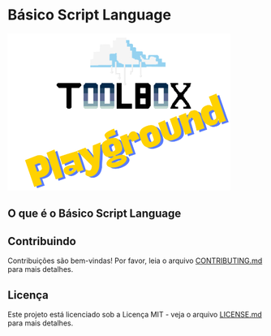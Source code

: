 # Básico Script Language

![Toolbox Playground](img/toolbox-playground.png)

## O que é o Básico Script Language



## Contribuindo

Contribuições são bem-vindas! Por favor, leia o arquivo [CONTRIBUTING.md](CONTRIBUTING.md) para mais detalhes.

## Licença

Este projeto está licenciado sob a Licença MIT - veja o arquivo [LICENSE.md](LICENSE.md) para mais detalhes.
